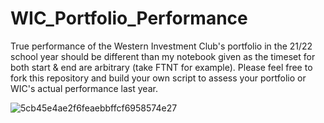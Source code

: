 # WIC_Portfolio_Performance

True performance of the Western Investment Club's portfolio in the 21/22 school year should be different than my notebook given as the timeset for both start & end are arbitrary (take FTNT for example). Please feel free to fork this repository and build your own script to assess your portfolio or WIC's actual performance last year. 

![5cb45e4ae2f6feaebbffcf6958574e27](https://user-images.githubusercontent.com/70546406/187097185-b00ad5d2-7762-42e4-900b-e6064b39ca8a.png)
